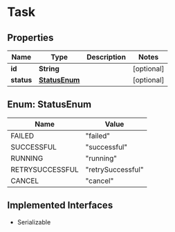 

# Task


## Properties

| Name | Type | Description | Notes |
|------------ | ------------- | ------------- | -------------|
|**id** | **String** |  |  [optional] |
|**status** | [**StatusEnum**](#StatusEnum) |  |  [optional] |



## Enum: StatusEnum

| Name | Value |
|---- | -----|
| FAILED | &quot;failed&quot; |
| SUCCESSFUL | &quot;successful&quot; |
| RUNNING | &quot;running&quot; |
| RETRYSUCCESSFUL | &quot;retrySuccessful&quot; |
| CANCEL | &quot;cancel&quot; |


## Implemented Interfaces

* Serializable



